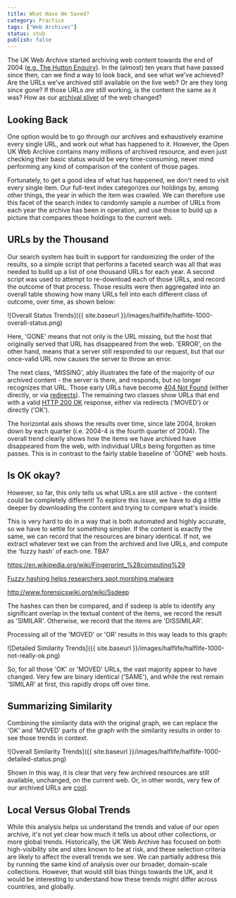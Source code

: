 ```yaml
---
title: What Have We Saved?
category: Practice
tags: ["Web Archives"]
status: stub
publish: false
---
```


The UK Web Archive started archiving web content towards the end of 2004 ([e.g. The Hutton Enquiry](http://www.webarchive.org.uk/wayback/archive/*/http://www.the-hutton-inquiry.org.uk/index.html)). In the (almost) ten years that have passed since then, can we find a way to look back, and see what we've achieved? Are the URLs we've archived still available on the live web? Or are they long since gone? If those URLs _are_ still working, is the content the same as it was? How as our [archival sliver](http://inkdroid.org/journal/2013/11/26/the-web-as-a-preservation-medium/) of the web changed?

Looking Back
------------

One option would be to go through our archives and exhaustively examine every single URL, and work out what has happened to it.  However, the Open UK Web Archive contains many millions of archived resource, and even just checking their basic status would be very time-consuming, never mind performing any kind of comparison of the content of those pages.

Fortunately, to get a good idea of what has happened, we don't need to visit every single item. Our full-text index categorizes our holdings by, among other things, the year in which the item was crawled. We can therefore use this facet of the search index to randomly sample a number of URLs from each year the archive has been in operation, and use those to build up a picture that compares those holdings to the current web.

URLs by the Thousand
--------------------

Our search system has built in support for randomizing the order of the results, so a simple script that performs a faceted search was all that was needed to build up a list of one thousand URLs for each year. A second script was used to attempt to re-download each of those URLs, and record the outcome of that process. Those results were then aggregated into an overall table showing how many URLs fell into each different class of outcome, over time, as shown below:

![Overall Status Trends]({{ site.baseurl }}/images/halflife/halflife-1000-overall-status.png)

Here, 'GONE' means that not only is the URL missing, but the host that originally served that URL has disappeared from the web. 'ERROR', on the other hand, means that a server still responded to our request, but that our once-valid URL now causes the server to throw an error.

The next class, 'MISSING', ably illustrates the fate of the majority of our archived content - the server is there, and responds, but no longer recognizes that URL. Those early URLs have become [404 Not Found](https://en.wikipedia.org/wiki/HTTP_404) (either directly, or via [redirects](https://en.wikipedia.org/wiki/List_of_HTTP_status_codes#3xx_Redirection)). The remaining two classes show URLs that end with a valid [HTTP 200 OK](https://en.wikipedia.org/wiki/HTTP_200) response, either via redirects ('MOVED') or directly ('OK'). 

The horizontal axis shows the results over time, since late 2004, broken down by each quarter (i.e. 2004-4 is the fourth quarter of 2004). The overall trend clearly shows how the items we have archived have disappeared from the web, with individual URLs being forgotten as time passes. This is in contrast to the fairly stable baseline of 'GONE' web hosts.

Is OK okay?
-----------

However, so far, this only tells us what URLs are still active - the content could be completely different! To explore this issue, we have to dig a little deeper by downloading the content and trying to compare what's inside.

This is very hard to do in a way that is both automated and highly accurate, so we have to settle for something simpler. If the content is exactly the same, we can record that the resources are binary identical. If not, we extract whatever text we can from the archived and live URLs, and compute the 'fuzzy hash' of each one. TBA?

https://en.wikipedia.org/wiki/Fingerprint_%28computing%29

[Fuzzy hashing helps researchers spot morphing malware](http://www.techrepublic.com/blog/it-security/fuzzy-hashing-helps-researchers-spot-morphing-malware/)

http://www.forensicswiki.org/wiki/Ssdeep

The hashes can then be compared, and if ssdeep is able to identify any significant overlap in the textual content of the items, we record the result as 'SIMILAR'. Otherwise, we record that the items are 'DISSIMILAR'.

Processing all of the 'MOVED' or 'OR' results in this way leads to this graph:

![Detailed Similarity Trends]({{ site.baseurl }}/images/halflife/halflife-1000-not-really-ok.png)

So, for all those 'OK' or 'MOVED' URLs, the vast majority appear to have changed. Very few are binary identical ('SAME'), and while the rest remain 'SIMILAR' at first, this rapidly drops off over time.

Summarizing Similarity
----------------------

Combining the similarity data with the original graph, we can replace the 'OK' and 'MOVED' parts of the graph with the similarity results in order to see those trends in context.

![Overall Similarity Trends]({{ site.baseurl }}/images/halflife/halflife-1000-detailed-status.png)

Shown in this way, it is clear that very few archived resources are still available, unchanged, on the current web. Or, in other words, very few of our archived URLs are [cool](http://www.w3.org/Provider/Style/URI.html.en).

Local Versus Global Trends
--------------------------

While this analysis helps us understand the trends and value of our open archive, it's not yet clear how much it tells us about other collections, or more global trends. Historically, the UK Web Archive has focused on both high-visibility site and sites known to be at risk, and these selection criteria are likely to affect the overall trends we see. We can partially address this by running the same kind of analysis over our broader, domain-scale collections. However, that would still bias things towards the UK, and it would be interesting to understand how these trends might differ across countries, and globally.




